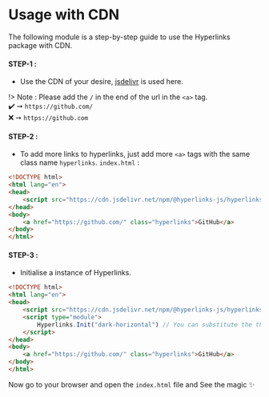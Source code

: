 # Usage with CDN 

The following module is a step-by-step guide to use the Hyperlinks package with CDN.

#### STEP-1 :
- Use the CDN of your desire, [jsdelivr](https://www.jsdelivr.com/package/npm/@hyperlinks-js/hyperlinks) is used here.

!> Note : Please add the `/` in the end of the url in the `<a>` tag.  
✔️ ➙ `https://github.com/`  
❌ ➙ `https://github.com`

#### STEP-2 :
- To add more links to hyperlinks, just add more `<a>` tags with the same class name `hyperlinks`.
`index.html` :
```html
<!DOCTYPE html>
<html lang="en">
<head>
    <script src="https://cdn.jsdelivr.net/npm/@hyperlinks-js/hyperlinks@2.0.0/dist/index.bundle.js" type="module"></script>
</head>
<body>
    <a href="https://github.com/" class="hyperlinks">GitHub</a>
</body>
</html>
```
#### STEP-3 :
- Initialise a instance of Hyperlinks.
```html
<!DOCTYPE html>
<html lang="en">
<head>
    <script src="https://cdn.jsdelivr.net/npm/@hyperlinks-js/hyperlinks@2.0.0/dist/index.bundle.js" type="module"></script>
    <script type="module">
        Hyperlinks.Init("dark-horizontal") // You can substitute the theme name with any theme name you want.
    </script>
</head>
<body>
    <a href="https://github.com/" class="hyperlinks">GitHub</a>
</body>
</html>
```

Now go to your browser and open the `index.html` file and See the magic ✨